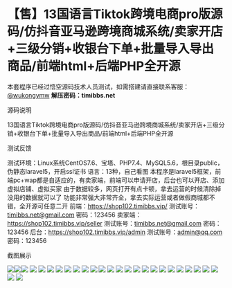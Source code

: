# 【售】13国语言Tiktok跨境电商pro版源码/仿抖音亚马逊跨境商城系统/卖家开店+三级分销+收银台下单+批量导入导出商品/前端html+后端PHP全开源

本套程序已经过悟空源码技术人员测试，如需搭建请直接联系客服：[@wukongymw](http://t.me/wukongymw)
**解压密码：timibbs.net**

源码说明

13国语言Tiktok跨境电商pro版源码/仿抖音亚马逊跨境商城系统/卖家开店+三级分销+收银台下单+批量导入导出商品/前端html+后端PHP全开源

测试反馈

测试环境：Linux系统CentOS7.6、宝塔、PHP7.4、MySQL5.6，根目录public，伪静态laravel5，开启ssl证书
语言：13种，自己看图
本程序是laravel5框架，前端pc+wap都是自适应的，有卖家端，前端可以申请开店，后台也可以开店、添加虚拟店铺、虚拟买家
由于数据较多，网页打开有点卡顿，拿去运营的时候清除掉没用的数据就可以了
功能非常强大非常齐全，拿去实际运营或者做假商城都不错，全开源可任意二开
前端：https://shop102.timibbs.vip/
测试账号：timibbs.net@gmail.com
密码：123456
卖家端：https://shop102.timibbs.vip/seller
测试账号：timibbs.net@gmail.com
密码：123456
后台：https://shop102.timibbs.vip/admin
测试账号：admin@qq.com
密码：123456

截图展示

[![](https://wukongymw.com/wp-content/uploads/2024/03/7244142c5887348.png)](https://wukongymw.com/wp-content/uploads/2024/03/7244142c5887348.png)[![](https://wukongymw.com/wp-content/uploads/2024/03/a49d2479b03bb75.png)](https://wukongymw.com/wp-content/uploads/2024/03/a49d2479b03bb75.png)[![](https://wukongymw.com/wp-content/uploads/2024/03/bc6fddfc046c07a.png)](https://wukongymw.com/wp-content/uploads/2024/03/bc6fddfc046c07a.png)
[![](https://wukongymw.com/wp-content/uploads/2024/03/38ca8ceb4ff63ff.png)](https://wukongymw.com/wp-content/uploads/2024/03/38ca8ceb4ff63ff.png)
[![](https://wukongymw.com/wp-content/uploads/2024/03/7a269be838cd281.png)](https://wukongymw.com/wp-content/uploads/2024/03/7a269be838cd281.png)
[![](https://wukongymw.com/wp-content/uploads/2024/03/448e03ffc73deec.png)](https://wukongymw.com/wp-content/uploads/2024/03/448e03ffc73deec.png)
[![](https://wukongymw.com/wp-content/uploads/2024/03/af3ed8f84b53d4d.png)](https://wukongymw.com/wp-content/uploads/2024/03/af3ed8f84b53d4d.png)
[![](https://wukongymw.com/wp-content/uploads/2024/03/e54d088f0813718.png)](https://wukongymw.com/wp-content/uploads/2024/03/e54d088f0813718.png)
[![](https://wukongymw.com/wp-content/uploads/2024/03/667c20c0877419e.png)](https://wukongymw.com/wp-content/uploads/2024/03/667c20c0877419e.png)
[![](https://wukongymw.com/wp-content/uploads/2024/03/4aa4de0129c07c5.png)](https://wukongymw.com/wp-content/uploads/2024/03/4aa4de0129c07c5.png)
[![](https://wukongymw.com/wp-content/uploads/2024/03/602b6dc411a4f76.png)](https://wukongymw.com/wp-content/uploads/2024/03/602b6dc411a4f76.png)
[![](https://wukongymw.com/wp-content/uploads/2024/03/0676368ac7c700f.png)](https://wukongymw.com/wp-content/uploads/2024/03/0676368ac7c700f.png)
[![](https://wukongymw.com/wp-content/uploads/2024/03/6963c4cf5d611a4.png)](https://wukongymw.com/wp-content/uploads/2024/03/6963c4cf5d611a4.png)
[![](https://wukongymw.com/wp-content/uploads/2024/03/572d9f228d65fb3.png)](https://wukongymw.com/wp-content/uploads/2024/03/572d9f228d65fb3.png)
[![](https://wukongymw.com/wp-content/uploads/2024/03/9eb7b2fade86863.png)](https://wukongymw.com/wp-content/uploads/2024/03/9eb7b2fade86863.png)
[![](https://wukongymw.com/wp-content/uploads/2024/03/38ca8ceb4ff63ff.png)](https://wukongymw.com/wp-content/uploads/2024/03/38ca8ceb4ff63ff.png)
[![](https://wukongymw.com/wp-content/uploads/2024/03/88954447909e30b.png)](https://wukongymw.com/wp-content/uploads/2024/03/88954447909e30b.png)
[![](https://wukongymw.com/wp-content/uploads/2024/03/86dc0654c83b421.png)](https://wukongymw.com/wp-content/uploads/2024/03/86dc0654c83b421.png)
[![](https://wukongymw.com/wp-content/uploads/2024/03/54b9205b5f4e076.png)](https://wukongymw.com/wp-content/uploads/2024/03/54b9205b5f4e076.png)
[![](https://wukongymw.com/wp-content/uploads/2024/03/a7d667616918a69.png)](https://wukongymw.com/wp-content/uploads/2024/03/a7d667616918a69.png)
[![](https://wukongymw.com/wp-content/uploads/2024/03/1a52ade1e52f8c4.png)](https://wukongymw.com/wp-content/uploads/2024/03/1a52ade1e52f8c4.png)
[![](https://wukongymw.com/wp-content/uploads/2024/03/ab75643c842fb58.png)](https://wukongymw.com/wp-content/uploads/2024/03/ab75643c842fb58.png)
[![](https://wukongymw.com/wp-content/uploads/2024/03/6e341304fda1a81.png)](https://wukongymw.com/wp-content/uploads/2024/03/6e341304fda1a81.png)
[![](https://wukongymw.com/wp-content/uploads/2024/03/a00290a96036a55.png)](https://wukongymw.com/wp-content/uploads/2024/03/a00290a96036a55.png)
[![](https://wukongymw.com/wp-content/uploads/2024/03/66839edb8d745ff.png)](https://wukongymw.com/wp-content/uploads/2024/03/66839edb8d745ff.png)
[![](https://wukongymw.com/wp-content/uploads/2024/03/8cb30d0acff6319.png)](https://wukongymw.com/wp-content/uploads/2024/03/8cb30d0acff6319.png)
[![](https://wukongymw.com/wp-content/uploads/2024/03/309a34153c822bf.png)](https://wukongymw.com/wp-content/uploads/2024/03/309a34153c822bf.png)